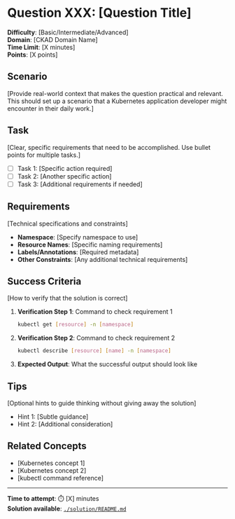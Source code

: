 # Question XXX: [Question Title]

**Difficulty**: [Basic/Intermediate/Advanced]  
**Domain**: [CKAD Domain Name]  
**Time Limit**: [X minutes]  
**Points**: [X points]

## Scenario

[Provide real-world context that makes the question practical and relevant. This should set up a scenario that a Kubernetes application developer might encounter in their daily work.]

## Task

[Clear, specific requirements that need to be accomplished. Use bullet points for multiple tasks.]

- [ ] Task 1: [Specific action required]
- [ ] Task 2: [Another specific action]
- [ ] Task 3: [Additional requirements if needed]

## Requirements

[Technical specifications and constraints]

- **Namespace**: [Specify namespace to use]
- **Resource Names**: [Specific naming requirements]
- **Labels/Annotations**: [Required metadata]
- **Other Constraints**: [Any additional technical requirements]

## Success Criteria

[How to verify that the solution is correct]

1. **Verification Step 1**: Command to check requirement 1
   ```bash
   kubectl get [resource] -n [namespace]
   ```

2. **Verification Step 2**: Command to check requirement 2
   ```bash
   kubectl describe [resource] [name] -n [namespace]
   ```

3. **Expected Output**: What the successful output should look like

## Tips

[Optional hints to guide thinking without giving away the solution]

- Hint 1: [Subtle guidance]
- Hint 2: [Additional consideration]

## Related Concepts

- [Kubernetes concept 1]
- [Kubernetes concept 2]
- [kubectl command reference]

---

**Time to attempt**: ⏱️ [X] minutes  
**Solution available**: [`./solution/README.md`](./solution/README.md)